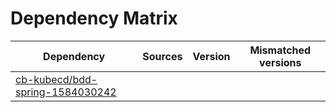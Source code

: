 # Dependency Matrix

Dependency | Sources | Version | Mismatched versions
---------- | ------- | ------- | -------------------
[cb-kubecd/bdd-spring-1584030242](https://github.com/cb-kubecd/bdd-spring-1584030242.git) |  | []() | 
